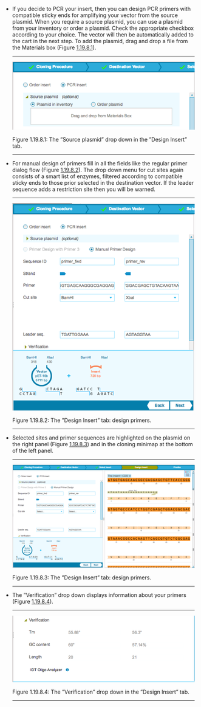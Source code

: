 

-   If you decide to PCR your insert, then you can design PCR primers
    with compatible sticky ends for amplifying your vector from the
    source plasmid. When you require a source plasmid, you can use a
    plasmid from your inventory or order a plasmid. Check the
    appropriate checkbox according to your choice. The vector will then
    be automatically added to the cart in the next step. To add the
    plasmid, drag and drop a file from the Materials box
    (Figure [1.19.8.1](#x1-94001r1)).

    ------------------------------------------------------------------------

    <div class="figure">

    <span id="x1-94001r1"></span>
    ![PIC](../../../pictures/cloning_wizard_screenshots/source_plasmid.png)
    <div class="caption">

    <span class="id">Figure 1.19.8.1: </span><span class="content">The
    ”Source plasmid” drop down in the ”Design Insert” tab.</span>

    </div>

    </div>

    ------------------------------------------------------------------------

-   For manual design of primers fill in all the fields like the regular
    primer dialog flow (Figure [1.19.8.2](#x1-94002r2)). The drop down
    menu for cut sites again consists of a smart list of enzymes,
    filtered according to compatible sticky ends to those prior selected
    in the destination vector. If the leader sequence adds a restriction
    site then you will be warned.

    ------------------------------------------------------------------------

    <div class="figure">

    <span id="x1-94002r2"></span>
    ![PIC](../../../pictures/cloning_wizard_screenshots/design_primers.png)
    <div class="caption">

    <span class="id">Figure 1.19.8.2: </span><span class="content">The
    ”Design Insert” tab: design primers.</span>

    </div>

    </div>

    ------------------------------------------------------------------------

-   Selected sites and primer sequences are highlighted on the plasmid
    on the right panel (Figure [1.19.8.3](#x1-94003r3)) and in the
    cloning minimap at the bottom of the left panel.

    ------------------------------------------------------------------------

    <div class="figure">

    <span id="x1-94003r3"></span>
    ![PIC](../../../pictures/cloning_wizard_screenshots/primers_overview.png)
    <div class="caption">

    <span class="id">Figure 1.19.8.3: </span><span class="content">The
    ”Design Insert” tab: design primers.</span>

    </div>

    </div>

    ------------------------------------------------------------------------

-   The ”Verification” drop down displays information about your primers
    (Figure [1.19.8.4](#x1-94004r4)).

    ------------------------------------------------------------------------

    <div class="figure">

    <span id="x1-94004r4"></span>
    ![PIC](../../../pictures/cloning_wizard_screenshots/verification.png)
    <div class="caption">

    <span class="id">Figure 1.19.8.4: </span><span class="content">The
    ”Verification” drop down in the ”Design Insert” tab.</span>

    </div>

    </div>

    ------------------------------------------------------------------------
